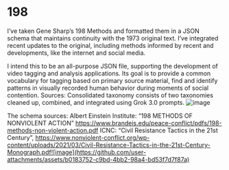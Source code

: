 # 198
I’ve taken Gene Sharp’s 198 Methods and formatted them in a JSON schema that maintains continuity with the 1973 original text. I’ve integrated recent updates to the original, including methods informed by recent and developments, like the internet and social media.  

I intend this to be an all-purpose JSON file, supporting the development of video tagging and analysis applications. Its goal is to provide a common vocabulary for tagging based on primary source material, find and identify patterns in visually recorded human behavior during moments of social contention. 
Sources: Consolidated taxonomy consists of two taxonomies cleaned up, combined, and integrated using Grok 3.0 prompts. 
![image](https://github.com/user-attachments/assets/89d151bd-586f-4355-bb40-defd45110158)

The schema sources:
Albert Einstein Institute: “198 METHODS OF NONVIOLENT ACTION” https://www.brandeis.edu/peace-conflict/pdfs/198-methods-non-violent-action.pdf
ICNC: “Civil Resistance Tactics in the 21st Century”, https://www.nonviolent-conflict.org/wp-content/uploads/2021/03/Civil-Resistance-Tactics-in-the-21st-Century-Monograph.pdf![image](https://github.com/user-attachments/assets/b0183752-c9bd-4bb2-98a4-bd53f7d7f87a)

